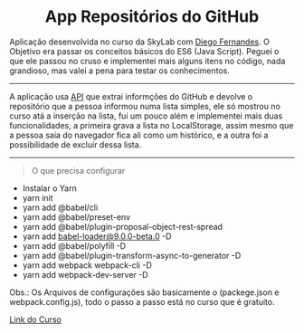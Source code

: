 # <center> App Repositórios do GitHub

Aplicação desenvolvida no curso da SkyLab com [Diego Fernandes](https://github.com/diego3g).
O Objetivo era passar os conceitos básicos do ES6 (Java Script).
Peguei o que ele passou no cruso e implementei mais alguns itens no código, nada grandioso, mas valei a pena para testar os conhecimentos.

---
A aplicação usa [API](https://api.github.com) que extrai informções do GitHub e devolve o repositório que a pessoa informou numa lista simples, ele só mostrou no curso atá a inserção na lista, fui um pouco além e implementei mais duas funcionalidades, a primeira grava a lista no LocalStorage, assim mesmo que a pessoa saia do navegador fica ali como um histórico, e a outra foi a possibilidade de excluir dessa lista.

---
> O que precisa configurar
* Instalar o Yarn
* yarn init
* yarn add @babel/cli
* yarn add @babel/preset-env
* yarn add @babel/plugin-proposal-object-rest-spread
* yarn add babel-loader@9.0.0-beta.0 -D
* yarn add @babel/polyfill -D 
* yarn add @babel/plugin-transform-async-to-generator -D
* yarn add webpack webpack-cli -D
* yarn add webpack-dev-server -D

Obs.: Os Arquivos de configurações são basicamente o (packege.json e webpack.config.js), todo o passo a passo está no curso que é gratuíto.

[Link do Curso](https://skylab.rocketseat.com.br/journey/starter)